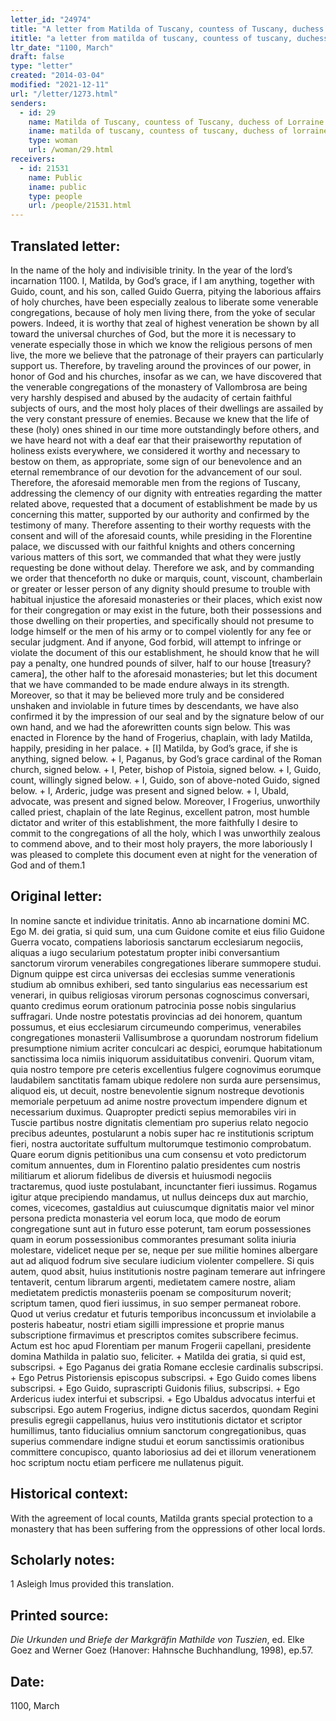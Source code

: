 ```yaml
---
letter_id: "24974"
title: "A letter from Matilda of Tuscany, countess of Tuscany, duchess of Lorraine (1100, March)"
ititle: "a letter from matilda of tuscany, countess of tuscany, duchess of lorraine (1100, march)"
ltr_date: "1100, March"
draft: false
type: "letter"
created: "2014-03-04"
modified: "2021-12-11"
url: "/letter/1273.html"
senders:
  - id: 29
    name: Matilda of Tuscany, countess of Tuscany, duchess of Lorraine
    iname: matilda of tuscany, countess of tuscany, duchess of lorraine
    type: woman
    url: /woman/29.html
receivers:
  - id: 21531
    name: Public
    iname: public
    type: people
    url: /people/21531.html
---
```

<h2> Translated letter:</h2>In the name of the holy and indivisible trinity.  In the year of the lord’s incarnation 1100.  I, Matilda, by God’s grace, if I am anything, together with Guido, count, and his son, called Guido Guerra, pitying the laborious affairs of holy churches, have been especially zealous to liberate some venerable congregations, because of holy men living there, from the yoke of secular powers.  Indeed, it is worthy that zeal of highest veneration be shown by all toward the universal churches of God, but the more it is necessary to venerate especially those in which we know the religious persons of men live, the more we believe that the patronage of their prayers can particularly support us.  Therefore, by traveling around the provinces of our power, in honor of God and his churches, insofar as we can, we have discovered that the venerable congregations of the monastery of Vallombrosa are being very harshly despised and abused by the audacity of certain faithful subjects of ours, and the most holy places of their dwellings are assailed by the very constant pressure of enemies.  Because we knew that the life of these (holy) ones shined in our time more outstandingly before others, and we have heard not with a deaf ear that their praiseworthy reputation of holiness exists everywhere, we considered it worthy and necessary to bestow on them, as appropriate, some sign of our benevolence and an eternal remembrance of our devotion for the advancement of our soul.  Therefore, the aforesaid memorable men from the regions of Tuscany, addressing the clemency of our dignity with entreaties regarding the matter related above, requested that a document of establishment be made by us concerning this matter, supported by our authority and confirmed by the testimony of many.  Therefore assenting to their worthy requests with the consent and will of the aforesaid counts, while presiding in the Florentine palace, we discussed with our faithful knights and others concerning various matters of this sort, we commanded that what they were justly requesting be done without delay.  Therefore we ask, and by commanding we order that thenceforth no duke or marquis, count, viscount, chamberlain or greater or lesser person of any dignity should presume to trouble with habitual injustice the aforesaid monasteries or their places, which exist now for their congregation or may exist in the future, both their possessions and those dwelling on their properties, and specifically should not presume to lodge himself or the men of his army or to compel violently for any fee or secular judgment.  And if anyone, God forbid, will attempt to infringe or violate the document of this our establishment, he should know that he will pay a penalty, one hundred pounds of silver, half to our house [treasury?camera], the other half to the aforesaid monasteries; but let this document that we have commanded to be made endure always in its strength.  Moreover, so that it may be believed more truly and be considered unshaken and inviolable in future times by descendants, we have also confirmed it by the impression of our seal and by the signature below of our own hand, and we had the aforewritten counts sign below.
	This was enacted in Florence by the hand of Frogerius, chaplain, with lady Matilda, happily, presiding in her palace.
	+ [I] Matilda, by God’s grace, if she is anything, signed below.
	+ I, Paganus, by God’s grace cardinal of the Roman church, signed below.
	+ I, Peter, bishop of Pistoia, signed below.
	+ I, Guido, count, willingly signed below.
	+ I, Guido, son of above-noted Guido, signed below.
	+ I, Arderic, judge was present and signed below.
	+ I, Ubald, advocate, was present and signed below.
Moreover, I Frogerius, unworthily called priest, chaplain of the late Reginus, excellent patron, most humble dictator and writer of this establishment, the more faithfully I desire to commit to the congregations of all the holy, which I was unworthily zealous to commend above, and to their most holy prayers, the more laboriously I was pleased to complete this document even at night for the veneration of God and of them.1
<h2 class="mt-4"> Original letter:</h2>In nomine sancte et individue trinitatis. Anno ab incarnatione domini MC. Ego M. dei gratia, si quid sum, una cum Guidone comite et eius filio Guidone Guerra vocato, compatiens laboriosis sanctarum ecclesiarum negociis, aliquas a iugo secularium potestatum propter inibi conversantium sanctorum virorum venerabiles congregationes liberare summopere studui. Dignum quippe est circa universas dei ecclesias summe venerationis studium ab omnibus exhiberi, sed tanto singularius eas necessarium est venerari, in quibus religiosas virorum personas cognoscimus conversari, quanto credimus eorum orationum patrocinia posse nobis singularius suffragari. Unde nostre potestatis provincias ad dei honorem, quantum possumus, et eius ecclesiarum circumeundo comperimus, venerabiles congregationes monasterii Vallisumbrose a quorundam nostrorum fidelium presumptione nimium acriter conculcari ac despici, eorumque habitationum sanctissima loca nimiis iniquorum assiduitatibus conveniri. Quorum vitam, quia nostro tempore pre ceteris excellentius fulgere cognovimus eorumque laudabilem sanctitatis famam ubique redolere non surda aure persensimus, aliquod eis, ut decuit, nostre benevolentie signum nostreque devotionis memoriale perpetuum ad anime nostre provectum impendere dignum et necessarium duximus. Quapropter predicti sepius memorabiles viri in Tuscie partibus nostre dignitatis clementiam pro superius relato negocio precibus adeuntes, postularunt a nobis super hac re institutionis scriptum fieri, nostra auctoritate suffultum multorumque testimonio comprobatum. Quare eorum dignis petitionibus una cum consensu et voto predictorum comitum annuentes, dum in Florentino palatio presidentes cum nostris militiarum et aliorum fidelibus de diversis et huiusmodi negociis tractaremus, quod iuste postulabant, incunctanter fieri iussimus. Rogamus igitur atque precipiendo mandamus, ut nullus deinceps dux aut marchio, comes, vicecomes, gastaldius aut cuiuscumque dignitatis maior vel minor persona predicta monasteria vel eorum loca, que modo de eorum congregatione sunt aut in futuro esse poterunt, tam eorum possessiones quam in eorum possessionibus commorantes presumant solita iniuria molestare, videlicet neque per se, neque per sue militie homines albergare aut ad aliquod fodrum sive seculare iudicium violenter compellere. Si quis autem, quod absit, huius institutionis nostre paginam temerare aut infringere tentaverit, centum librarum argenti, medietatem camere nostre, aliam medietatem predictis monasteriis poenam se compositurum noverit; scriptum tamen, quod fieri iussimus, in suo semper permaneat robore. Quod ut verius credatur et futuris temporibus inconcussum et inviolabile a posteris habeatur, nostri etiam sigilli impressione et proprie manus subscriptione firmavimus et prescriptos comites subscribere fecimus.
Actum est hoc apud Florentiam per manum Frogerii capellani, presidente domina Mathilda in palatio suo, feliciter.
+ Matilda dei gratia, si quid est, subscripsi.
+ Ego Paganus dei gratia Romane ecclesie cardinalis subscripsi.
+ Ego Petrus Pistoriensis episcopus subscripsi.
+ Ego Guido comes libens subscripsi.
+ Ego Guido, suprascripti Guidonis filius, subscripsi.
+ Ego Ardericus iudex interfui et subscripsi.
+ Ego Ubaldus advocatus interfui et subscripsi.
Ego autem Frogerius, indigne dictus sacerdos, quondam Regini presulis egregii cappellanus, huius vero institutionis dictator et scriptor humillimus, tanto fiducialius omnium sanctorum congregationibus, quas superius commendare indigne studui et eorum sanctissimis orationibus committere concupisco, quanto laboriosius ad dei et illorum venerationem hoc scriptum noctu etiam perficere me nullatenus piguit.
<h2 class="mt-4"> Historical context:</h2>With the agreement of local counts, Matilda grants special protection to a monastery that has been suffering from the oppressions of other local lords.
<h2 class="mt-4"> Scholarly notes:</h2>1 Asleigh Imus provided this translation.
<h2 class="mt-4"> Printed source:</h2><p><em>Die Urkunden und Briefe der Markgräfin Mathilde von Tuszien</em>, ed. Elke Goez and Werner Goez (Hanover: Hahnsche Buchhandlung, 1998), ep.57.</p><h2 class="mt-4"> Date:</h2>1100, March